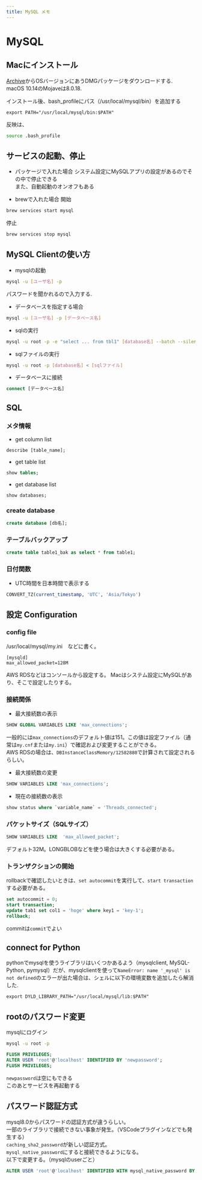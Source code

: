 ```yaml
---
title: MySQL メモ
---
```



# MySQL

## Macにインストール

[Archive](https://downloads.mysql.com/archives/community/)からOSバージョンにあうDMGパッケージをダウンロードする.  
macOS 10.14のMojaveは8.0.18.  

インストール後、bash_profileにパス（/usr/local/mysql/bin）を追加する

```bash:.bash_profile
export PATH="/usr/local/mysql/bin:$PATH"
```
反映は、

```bash
source .bash_profile
```

## サービスの起動、停止

- パッケージで入れた場合
システム設定にMySQLアプリの設定があるのでその中で停止できる  
また、自動起動のオンオフもある

- brewで入れた場合
開始

```bash
brew services start mysql
```
停止

```bash
brew services stop mysql
```

## MySQL Clientの使い方

- mysqlの起動

```bash
mysql -u [ユーザ名] -p
```
パスワードを聞かれるので入力する.  

- データベースを指定する場合

```bash
mysql -u [ユーザ名] -p [データベース名]
```

- sqlの実行

```bash
mysql -u root -p -e "select ... from tbl1" [database名] --batch --silent
```

- sqlファイルの実行

```bash
mysql -u root -p [database名] < [sqlファイル]
```

- データベースに接続

```sql
connect [データベース名]
```

## SQL
### メタ情報
- get column list

```sql
describe [table_name];
```

- get table list

```sql
show tables;
```

- get database list

```sql
show databases;
```
### create database

```sql
create database [db名];
```

### テーブルバックアップ

```sql
create table table1_bak as select * from table1;
```

### 日付関数
- UTC時間を日本時間で表示する

```sql
CONVERT_TZ(current_timestamp, 'UTC', 'Asia/Tokyo')
```

## 設定 Configuration
### config file
/usr/local/mysql/my.ini　などに書く。

```text
[mysqld]
max_allowed_packet=128M
```
AWS RDSなどはコンソールから設定する。
Macはシステム設定にMySQLがあり、そこで設定したりする。


### 接続関係

- 最大接続数の表示

```sql
SHOW GLOBAL VARIABLES LIKE 'max_connections';
```
一般的には`max_connections`のデフォルト値は151。この値は設定ファイル（通常は`my.cnf`または`my.ini`）で確認および変更することができる。  
AWS RDSの場合は、`DBInstanceClassMemory/12582880`で計算されて設定されるらしい。

- 最大接続数の変更

```sql
SHOW VARIABLES LIKE 'max_connections';
```

- 現在の接続数の表示

```sql
show status where `variable_name` = 'Threads_connected';
```
### パケットサイズ（SQLサイズ）

```sql
SHOW VARIABLES LIKE  'max_allowed_packet';
```
デフォルト32M。LONGBLOBなどを使う場合は大きくする必要がある。

### トランザクションの開始

rollbackで確認したいときは、`set autocommit`を実行して、`start transaction`する必要がある。

```sql
set autocommit = 0;
start transaction;
update tab1 set col1 = 'hoge' where key1 = 'key-1';
rollback;
```

commitは`commit`でよい

## connect for Python

pythonでmysqlを使うライブラリはいくつかあるよう（mysqlclient, MySQL-Python, pymysql）だが、mysqlclientを使って`NameError: name '_mysql' is not defined`のエラーが出た場合は、シェルに以下の環境変数を追加したら解消した.  

```bash:.bash_profile
export DYLD_LIBRARY_PATH="/usr/local/mysql/lib:$PATH"
```

## rootのパスワード変更
mysqlにログイン

```bash
mysql -u root -p
```

```sql
FLUSH PRIVILEGES;
ALTER USER 'root'@'localhost' IDENTIFIED BY 'newpassword';
FLUSH PRIVILEGES;
```
`newpassword`は空にもできる  
このあとサービスを再起動する

## パスワード認証方式

mysql8.0からパスワードの認証方式が違うらしい。  
一部のライブラリで接続できない事象が発生。（VSCodeプラグインなどでも発生する）  
`caching_sha2_password`が新しい認証方式。  
`mysql_native_password`にすると接続できるようになる。  
以下で変更する。（mysqlのuserごと）  

```sql
ALTER USER 'root'@'localhost' IDENTIFIED WITH mysql_native_password BY 'password'
```




